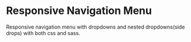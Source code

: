 # Responsive Navigation Menu

Responsive navigation menu with dropdowns and nested dropdowns(side drops) with both css and sass.
